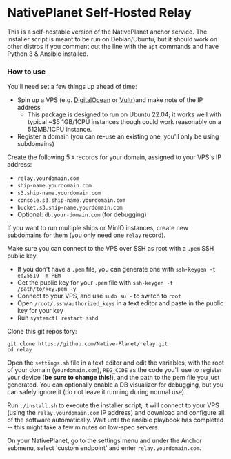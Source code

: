 # NativePlanet Self-Hosted Relay

This is a self-hostable version of the NativePlanet anchor service. The installer script is meant to be run on Debian/Ubuntu, but it should work on other distros if you comment out the line with the `apt` commands and have Python 3 & Ansible installed. 

### How to use

You'll need set a few things up ahead of time:

- Spin up a VPS (e.g. [DigitalOcean](https://m.do.co/c/94f7fdc03fad) or [Vultr](https://vultr.com))and make note of the IP address
  - This package is designed to run on Ubuntu 22.04; it works well with typical ~$5 1GB/1CPU instances though could work reasonably on a 512MB/1CPU instance.
- Register a domain (you can re-use an existing one, you'll only be using subdomains)

Create the following 5 `A` records for your domain, assigned to your VPS's IP address:
  - `relay.yourdomain.com`
  - `ship-name.yourdomain.com`
  - `s3.ship-name.yourdomain.com`
  - `console.s3.ship-name.yourdomain.com`
  - `bucket.s3.ship-name.yourdomain.com`
  - Optional: `db.your-domain.com` (for debugging)

If you want to run multiple ships or MinIO instances, create new subdomains for them (you only need one `relay` record).

Make sure you can connect to the VPS over SSH as root with a `.pem` SSH public key.
- If you don't have a `.pem` file, you can generate one with `ssh-keygen -t ed25519 -m PEM`
- Get the public key for your `.pem` file with `ssh-keygen -f /path/to/key.pem -y`
- Connect to your VPS, and use `sudo su -` to switch to `root`
- Open `/root/.ssh/authorized_keys` in a text editor and paste in the public key for your key
- Run `systemctl restart sshd`

Clone this git repository:

```
git clone https://github.com/Native-Planet/relay.git
cd relay
```

Open the `settings.sh` file in a text editor and edit the variables, with the root of your domain (`yourdomain.com`), `REG_CODE` as the code you'll use to register your device (**be sure to change this!**), and the path to the pem file you just generated. You can optionally enable a DB visualizer for debugging, but you can safely ignore it (do not leave it running during normal use).

Run `./install.sh` to execute the installer script; it will connect to your VPS (using the `relay.yourdomain.com` IP address) and download and configure all of the software automatically. Wait until the ansible playbook has completed -- this might take a few minutes on low-spec servers.

On your NativePlanet, go to the settings menu and under the Anchor submenu, select 'custom endpoint' and enter `relay.yourdomain.com`.